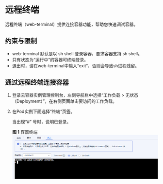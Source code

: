 # 远程终端<a name="cci_01_0059"></a>

远程终端（web-terminal）提供连接容器功能，帮助您快速调试容器。

## 约束与限制<a name="section45381354103318"></a>

-   web-terminal 默认是以 sh shell 登录容器，要求容器支持 sh shell。
-   只有状态为“运行中“的容器可终端登录。
-   退出时，请在web-terminal中输入“exit“，否则会导致sh进程残留。

## 通过远程终端连接容器<a name="section1471625416241"></a>

1.  登录云容器实例管理控制台，左侧导航栏中选择“工作负载 \> 无状态（Deployment）”，在右侧页面单击要访问的工作负载。
2.  在Pod实例下面选择“终端“页签。

    当出现“\#” 号时，说明已登录。

    **图 1**  容器终端<a name="fig178018162910"></a>  
    ![](figures/容器终端.png "容器终端")


